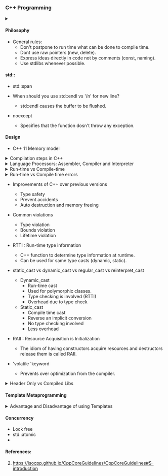 ### C++ Programming 

<details>
  <summary>  </summary> 
 
 [(src)]()
   
</details>

   
#### Philosophy
* General rules:
    *  Don't postpone to run time what can be done to compile time.
    *  Dont use raw pointers (new, delete).
    *  Express ideas directly in code not by comments (const, naming).
    *  Use stdlibs whenever possible.

#### std::
* std::span

* When should you use std::endl vs '/n' for new line?
   * std::endl causes the buffer to be flushed.   

* noexcept
   * Specifies that the function dosn't throw any exception. 

#### Design 

* C++ 11 Memory model

<details>
  <summary> Compilation steps in C++ </summary> 
 
 [(src)](https://stackoverflow.com/questions/6264249/how-does-the-compilation-linking-process-work)
 * The three major steps are:
    * Preprocesing
       * Replaces #includes, #defines and other preprocessing directives.
    * Compilation
      * Convert the C++ code into assembly code. 
    * Linking
      * Object files from compilers are converted into libraries or executables.
      * Links to external libraries. 
</details>

<details>
  <summary> Language Processors: Assembler, Compiler and Interpreter </summary> 
 
 [(src)](https://www.geeksforgeeks.org/language-processors-assembler-compiler-and-interpreter/)
 * Assembler
 * Compiler
 * Interpreter
</details>


<details>
  <summary> Run-time vs Compile-time </summary> 
 
 [(src)](https://stackoverflow.com/questions/846103/runtime-vs-compile-time)
   * Run-time 
   
</details>


<details>
  <summary> Run-time vs Compile time errors </summary> 
 
 [(src)](https://stackoverflow.com/questions/846103/runtime-vs-compile-time)
   * Compile-time errors
      * Program should satisfy all variants (syntax, type)
      * eg. Syntax errors, Typecheck errors
   * Run-time errors
      * Run-time invariants require human + compiler help.
      * eg. Division by zero, Dereferencing a null pointer, Running out of memory
</details>


* Improvements of C++ over previous versions
    * Type safety
    * Prevent accidents
    * Auto destruction and memory freeing 

* Common violations
    * Type violation
    * Bounds violation
    * Lifetime violation

* RTTI : Run-time type information
    * C++ function to determine type information at runtime.
    * Can be used for same type casts (dynamic, static).

* static_cast vs dynamic_cast vs regular_cast vs reinterpret_cast 
    * Dynamic_cast 
      * Run-time cast
      * Used for polymorphic classes.
      * Type checking is involved (RTTI)
      * Overhead due to type check
    * Static_cast
      * Compile time cast
      * Reverse an implicit conversion
      * No type checking involved
      * Less overhead

* RAII : Resource Acquisition is Initialization
    * The idiom of having constructors acquire resources and destructors release them is called RAII.

* 'volatile 'keyword
   * Prevents over optimization from the compiler.  

<details>
  <summary>  Header Only vs Compiled Libs </summary> 
 
 [(src)](https://stackoverflow.com/questions/12671383/benefits-of-header-only-libraries)
* Header Only
   * Easier to package and distribute.
   * Simplifies the build process.
   * No linking process.  
   * Longer compilation time.
* Compiled Libs
   * 
   * 
</details>

#### Template Metaprogramming

<details>
  <summary>  Advantage and Disadvantage of using Templates </summary> 
[(src)](https://isocpp.org/wiki/faq/templates)
   
   * Advantages
      * Builds a family of classes or functions.
      * Reduces reundant code. 
   * Disadvantages 
      * Difficult in maintanence.
      * Slow to compile.
      * 
   
</details>


#### Concurrency
* Lock free
* std::atomic
* 



#### References:
2. https://isocpp.github.io/CppCoreGuidelines/CppCoreGuidelines#S-introduction
